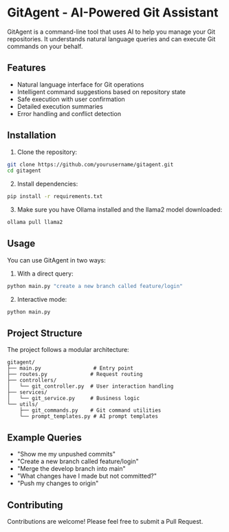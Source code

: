 # GitAgent - AI-Powered Git Assistant

GitAgent is a command-line tool that uses AI to help you manage your Git repositories. It understands natural language queries and can execute Git commands on your behalf.

## Features

- Natural language interface for Git operations
- Intelligent command suggestions based on repository state
- Safe execution with user confirmation
- Detailed execution summaries
- Error handling and conflict detection

## Installation

1. Clone the repository:
```bash
git clone https://github.com/yourusername/gitagent.git
cd gitagent
```

2. Install dependencies:
```bash
pip install -r requirements.txt
```

3. Make sure you have Ollama installed and the llama2 model downloaded:
```bash
ollama pull llama2
```

## Usage

You can use GitAgent in two ways:

1. With a direct query:
```bash
python main.py "create a new branch called feature/login"
```

2. Interactive mode:
```bash
python main.py
```

## Project Structure

The project follows a modular architecture:

```
gitagent/
├── main.py                 # Entry point
├── routes.py              # Request routing
├── controllers/
│   └── git_controller.py  # User interaction handling
├── services/
│   └── git_service.py     # Business logic
└── utils/
    ├── git_commands.py    # Git command utilities
    └── prompt_templates.py # AI prompt templates
```

## Example Queries

- "Show me my unpushed commits"
- "Create a new branch called feature/login"
- "Merge the develop branch into main"
- "What changes have I made but not committed?"
- "Push my changes to origin"

## Contributing

Contributions are welcome! Please feel free to submit a Pull Request. 